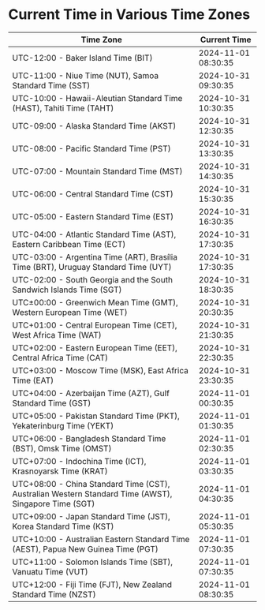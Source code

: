 # Current Time in Various Time Zones

| Time Zone | Current Time |
|-----------|--------------|
| UTC-12:00 - Baker Island Time (BIT) | 2024-11-01 08:30:35 |
| UTC-11:00 - Niue Time (NUT), Samoa Standard Time (SST) | 2024-10-31 09:30:35 |
| UTC-10:00 - Hawaii-Aleutian Standard Time (HAST), Tahiti Time (TAHT) | 2024-10-31 10:30:35 |
| UTC-09:00 - Alaska Standard Time (AKST) | 2024-10-31 12:30:35 |
| UTC-08:00 - Pacific Standard Time (PST) | 2024-10-31 13:30:35 |
| UTC-07:00 - Mountain Standard Time (MST) | 2024-10-31 14:30:35 |
| UTC-06:00 - Central Standard Time (CST) | 2024-10-31 15:30:35 |
| UTC-05:00 - Eastern Standard Time (EST) | 2024-10-31 16:30:35 |
| UTC-04:00 - Atlantic Standard Time (AST), Eastern Caribbean Time (ECT) | 2024-10-31 17:30:35 |
| UTC-03:00 - Argentina Time (ART), Brasília Time (BRT), Uruguay Standard Time (UYT) | 2024-10-31 17:30:35 |
| UTC-02:00 - South Georgia and the South Sandwich Islands Time (SGT) | 2024-10-31 18:30:35 |
| UTC±00:00 - Greenwich Mean Time (GMT), Western European Time (WET) | 2024-10-31 20:30:35 |
| UTC+01:00 - Central European Time (CET), West Africa Time (WAT) | 2024-10-31 21:30:35 |
| UTC+02:00 - Eastern European Time (EET), Central Africa Time (CAT) | 2024-10-31 22:30:35 |
| UTC+03:00 - Moscow Time (MSK), East Africa Time (EAT) | 2024-10-31 23:30:35 |
| UTC+04:00 - Azerbaijan Time (AZT), Gulf Standard Time (GST) | 2024-11-01 00:30:35 |
| UTC+05:00 - Pakistan Standard Time (PKT), Yekaterinburg Time (YEKT) | 2024-11-01 01:30:35 |
| UTC+06:00 - Bangladesh Standard Time (BST), Omsk Time (OMST) | 2024-11-01 02:30:35 |
| UTC+07:00 - Indochina Time (ICT), Krasnoyarsk Time (KRAT) | 2024-11-01 03:30:35 |
| UTC+08:00 - China Standard Time (CST), Australian Western Standard Time (AWST), Singapore Time (SGT) | 2024-11-01 04:30:35 |
| UTC+09:00 - Japan Standard Time (JST), Korea Standard Time (KST) | 2024-11-01 05:30:35 |
| UTC+10:00 - Australian Eastern Standard Time (AEST), Papua New Guinea Time (PGT) | 2024-11-01 07:30:35 |
| UTC+11:00 - Solomon Islands Time (SBT), Vanuatu Time (VUT) | 2024-11-01 07:30:35 |
| UTC+12:00 - Fiji Time (FJT), New Zealand Standard Time (NZST) | 2024-11-01 08:30:35 |

